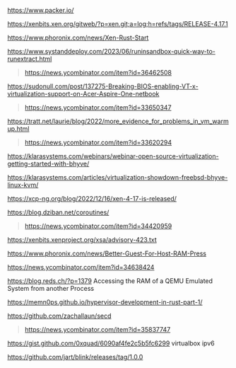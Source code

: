 https://www.packer.io/

https://xenbits.xen.org/gitweb/?p=xen.git;a=log;h=refs/tags/RELEASE-4.17.1

https://www.phoronix.com/news/Xen-Rust-Start

https://www.systanddeploy.com/2023/06/runinsandbox-quick-way-to-runextract.html
> https://news.ycombinator.com/item?id=36462508

https://sudonull.com/post/137275-Breaking-BIOS-enabling-VT-x-virtualization-support-on-Acer-Aspire-One-netbook
> https://news.ycombinator.com/item?id=33650347

https://tratt.net/laurie/blog/2022/more_evidence_for_problems_in_vm_warmup.html
> https://news.ycombinator.com/item?id=33620294

https://klarasystems.com/webinars/webinar-open-source-virtualization-getting-started-with-bhyve/

https://klarasystems.com/articles/virtualization-showdown-freebsd-bhyve-linux-kvm/

https://xcp-ng.org/blog/2022/12/16/xen-4-17-is-released/

https://blog.dziban.net/coroutines/
> https://news.ycombinator.com/item?id=34420959

https://xenbits.xenproject.org/xsa/advisory-423.txt

https://www.phoronix.com/news/Better-Guest-For-Host-RAM-Press

https://news.ycombinator.com/item?id=34638424

https://blog.reds.ch/?p=1379 Accessing the RAM of a QEMU Emulated System from another Process

https://memn0ps.github.io/hypervisor-development-in-rust-part-1/

https://github.com/zachallaun/secd
> https://news.ycombinator.com/item?id=35837747

https://gist.github.com/0xquad/6090af4fe2c5b5fc6299 virtualbox ipv6

https://github.com/jart/blink/releases/tag/1.0.0